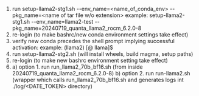 1) run setup-llama2-stg1.sh --env_name=<name_of_conda_env> --pkg_name=<name of tar file w/o extension>
example: setup-llama2-stg1.sh --env_name=llama2-test --pkg_name=20240719_quanta_llama2_rocm_6.2.0-8
2) re-login (to make bashrc/new conda environment settings take effect)
3) verify new conda precedes the shell prompt implying successful activation: 
example: (llama2) [<USER>@<HOSTNAME> llama]$
4) run setup-llama2-stg2.sh (will install wheels, build magma, setup paths)
5) re-login (to make new bashrc environment setting take effect)
6) a) option 1. run run_llama2_70b_bf16.sh (from inside 20240719_quanta_llama2_rocm_6.2.0-8)
   b) option 2. run run-llama2.sh (wrapper which calls run_llama2_70b_bf16.sh and generates logs int ./log/<DATE_TOKEN> directory)

